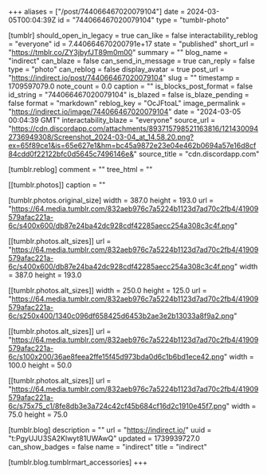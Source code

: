 +++
aliases = ["/post/744066467020079104"]
date = 2024-03-05T00:04:39Z
id = "744066467020079104"
type = "tumblr-photo"

[tumblr]
should_open_in_legacy = true
can_like = false
interactability_reblog = "everyone"
id = 7.440664670200791e+17
state = "published"
short_url = "https://tmblr.co/ZY3jbyfJT89m0m00"
summary = ""
blog_name = "indirect"
can_blaze = false
can_send_in_message = true
can_reply = false
type = "photo"
can_reblog = false
display_avatar = true
post_url = "https://indirect.io/post/744066467020079104"
slug = ""
timestamp = 1709597079.0
note_count = 0.0
caption = ""
is_blocks_post_format = false
id_string = "744066467020079104"
is_blazed = false
is_blaze_pending = false
format = "markdown"
reblog_key = "OcJFtoaL"
image_permalink = "https://indirect.io/image/744066467020079104"
date = "2024-03-05 00:04:39 GMT"
interactability_blaze = "everyone"
source_url = "https://cdn.discordapp.com/attachments/893715798521163816/1214300942736949308/Screenshot_2024-03-04_at_14.58.20.png?ex=65f89ce1&is=65e627e1&hm=bc45a9872e23e04e462b0694a57e16d8cf84cdd0f22122bfc0d5645c7496146e&"
source_title = "cdn.discordapp.com"

[tumblr.reblog]
comment = ""
tree_html = ""

[[tumblr.photos]]
caption = ""

[tumblr.photos.original_size]
width = 387.0
height = 193.0
url = "https://64.media.tumblr.com/832aeb976c7a5224b1123d7ad70c2fb4/41909579afac221a-6c/s400x600/db87e24ba42dc928cdf42285aecc254a308c3c4f.png"

[[tumblr.photos.alt_sizes]]
url = "https://64.media.tumblr.com/832aeb976c7a5224b1123d7ad70c2fb4/41909579afac221a-6c/s400x600/db87e24ba42dc928cdf42285aecc254a308c3c4f.png"
width = 387.0
height = 193.0

[[tumblr.photos.alt_sizes]]
width = 250.0
height = 125.0
url = "https://64.media.tumblr.com/832aeb976c7a5224b1123d7ad70c2fb4/41909579afac221a-6c/s250x400/1340c096df658425d6453b2ae3e2b13033a8f9a2.png"

[[tumblr.photos.alt_sizes]]
url = "https://64.media.tumblr.com/832aeb976c7a5224b1123d7ad70c2fb4/41909579afac221a-6c/s100x200/36ae8feea2ffe15f45d973bda0d6c1b6bd1ece42.png"
width = 100.0
height = 50.0

[[tumblr.photos.alt_sizes]]
url = "https://64.media.tumblr.com/832aeb976c7a5224b1123d7ad70c2fb4/41909579afac221a-6c/s75x75_c1/8fe8db3e3a724c42cf45b684cf16d2c1910e45f7.png"
width = 75.0
height = 75.0

[tumblr.blog]
description = ""
url = "https://indirect.io/"
uuid = "t:PgyUJU3SA2Klwyt81UWAwQ"
updated = 1739939727.0
can_show_badges = false
name = "indirect"
title = "indirect"

[tumblr.blog.tumblrmart_accessories]
+++
